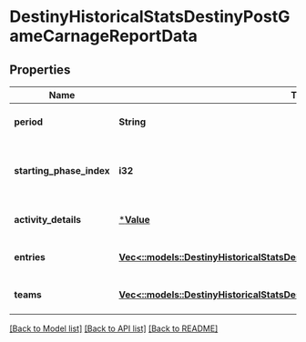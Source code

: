 # DestinyHistoricalStatsDestinyPostGameCarnageReportData

## Properties
Name | Type | Description | Notes
------------ | ------------- | ------------- | -------------
**period** | **String** | Date and time for the activity. | [optional] [default to null]
**starting_phase_index** | **i32** | If this activity has \&quot;phases\&quot;, this is the phase at which the activity was started. | [optional] [default to null]
**activity_details** | [***Value**](Value.md) | Details about the activity. | [optional] [default to null]
**entries** | [**Vec<::models::DestinyHistoricalStatsDestinyPostGameCarnageReportEntry>**](Destiny.HistoricalStats.DestinyPostGameCarnageReportEntry.md) | Collection of players and their data for this activity. | [optional] [default to null]
**teams** | [**Vec<::models::DestinyHistoricalStatsDestinyPostGameCarnageReportTeamEntry>**](Destiny.HistoricalStats.DestinyPostGameCarnageReportTeamEntry.md) | Collection of stats for the player in this activity. | [optional] [default to null]

[[Back to Model list]](../README.md#documentation-for-models) [[Back to API list]](../README.md#documentation-for-api-endpoints) [[Back to README]](../README.md)


